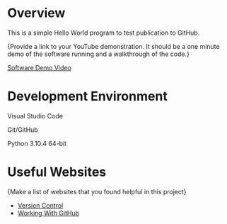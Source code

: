 # Overview

This is a simple Hello World program to test publication to GitHub.

{Provide a link to your YouTube demonstration.  It should be a one minute demo of the software running and a walkthrough of the code.}

[Software Demo Video](http://youtube.link.goes.here)

# Development Environment

Visual Studio Code

Git/GitHub

Python 3.10.4 64-bit

# Useful Websites

{Make a list of websites that you found helpful in this project}
* [Version Control](https://code.visualstudio.com/docs/editor/versioncontrol)
* [Working With GitHub](https://code.visualstudio.com/docs/editor/github)